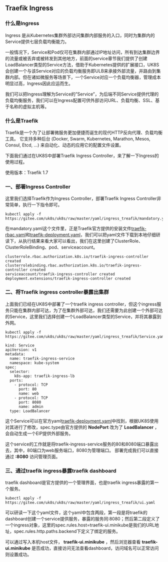 
## Traefik Ingress

### 什么是Ingress

Ingress 是从Kubernetes集群外部访问集群内部服务的入口，同时为集群内的Service提供七层负载均衡能力。

一般情况下，Service和Pod仅可在集群内部通过IP地址访问，所有到达集群边界的流量或被丢弃或被转发到其他地方，前面的service章节我们提供了创建LoadBalancer类型的Service方法，借助于Kubernetes提供的扩展接口，UK8S会创建一个与该Service对应的负载均衡服务即ULB来承接外部流量，并路由到集群内部。但在诸如微服务等场景下，一个Service对应一个负载均衡器，管理成本明显过高，Ingress因此应运而生。

我们可以把Ingress理解为Service的”Service”，为后端不同Service提供代理的负载均衡服务，我们可以在Ingress配置可供外部访问URL、负载均衡、SSL、基于名称的虚拟主机等。

### 什么是Traefik
Traefik是一个为了让部署微服务更加便捷而诞生的现代HTTP反向代理、负载均衡工具。 它支持多种后台 (Docker, Swarm, Kubernetes, Marathon, Mesos, Consul, Etcd, …) 来自动化、动态的应用它的配置文件设置。

下面我们通过在UK8S中部署Traefik Ingress Controller，来了解一下Ingress的使用过程。

使用版本：Traefik 1.7

### 一、部署Ingress Controller
这里我们选择Traefik作为Ingress Controller，部署Traefik Ingress Controller非常简单，执行一下指令即可。

```
kubectl apply -f https://gitee.com/uk8s/uk8s/raw/master/yaml/ingress_treafik/mandatory.yaml
```

在mandatory.yaml这个文件里，正是Traefik官方提供的安装文件[traefik-rbac.yaml](https://github.com/containous/traefik/blob/v1.7/examples/k8s/traefik-rbac.yaml)和[traefik-deployment.yaml](https://github.com/containous/traefik/blob/v1.7/examples/k8s/traefik-deployment.yaml)，我们可以把yaml文件下载到本地仔细研读下，从执行结果来看大家可以看出，我们在这里创建了ClusterRole、ClusterRoleBinding、pod、serviceaccount。
```
clusterrole.rbac.authorization.k8s.io/traefik-ingress-controller created
clusterrolebinding.rbac.authorization.k8s.io/traefik-ingress-controller created
serviceaccount/traefik-ingress-controller created
deployment.extensions/traefik-ingress-controller created
```

### 二、将Traefik ingress controller暴露出集群
上面我们已经在UK8S中部署了一个traefik ingress controller，但这个ingress服务只能在集群内部可达，为了在集群外部可达，我们还需要为此创建一个外部可达的Service，这里我们选择创建一个LoadBalancer类型的Service，并将其暴露到外网。

```
kubectl apply -f https://gitee.com/uk8s/uk8s/raw/master/yaml/ingress_treafik/Service.yaml
```

```
kind: Service
apiVersion: v1
metadata:
  name: traefik-ingress-service
  namespace: kube-system
spec:
  selector:
    k8s-app: traefik-ingress-lb
  ports:
    - protocol: TCP
      port: 80
      name: web
    - protocol: TCP
      port: 8080
      name: admin
  type: LoadBalancer
```
这个Service可以在官方yaml[traefik-deployment.yaml](https://github.com/containous/traefik/blob/v1.7/examples/k8s/traefik-deployment.yaml)中找到，根据UK8S使用对其进行了修改，spec.type由官方提供的 **NodePort** 改为了 **LoadBalancer** ，会自动生成一个EIP提供外部服务。

这个service的工作就是将traefik-ingress-service服务的80和8080端口暴露出去，其中，80端口为web服务端口，8080为管理端口。
部署完成我们可以直接通过 **<EIP>:8080** 访问管理页面。

### 三、通过traefik ingress暴露traefik dashboard
traefik dashboard是官方提供的一个管理界面，也是traefik ingress暴露的第一个服务。

```
kubectl apply -f https://gitee.com/uk8s/uk8s/raw/master/yaml/ingress_treafik/ui.yaml
```

可以研读一下这个yaml文件，这个yaml中包含两段，第一段是将traefik的dashboard创建一个service提供服务，暴露的服务同<EIP>:8080；然后第二段定义了一个ingress对象，这里的spec.rules.host=traefik-ui.minikube是我们的URL地址，spec.rules.http.paths.backend下定义了绑定的服务。

可以通过写入本机host文件， **<EIP> traefik-ui.minikube** ，然后浏览器查看 **traefik-ui.minikube** 是否成功，直接访问<EIP>无法查看dashboard，访问域名可以正常访问则设置成功。

